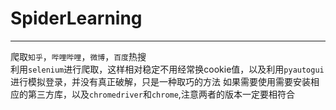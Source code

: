 # SpiderLearning
___
爬取`知乎`，`哔哩哔哩`，`微博`，`百度`热搜  
利用`selenium`进行爬取，这样相对稳定不用经常换cookie值，以及利用`pyautogui`进行模拟登录，并没有真正破解，只是一种取巧的方法
如果需要使用需要安装相应的第三方库，以及`chromedriver`和`chrome`,注意两者的版本一定要相符合